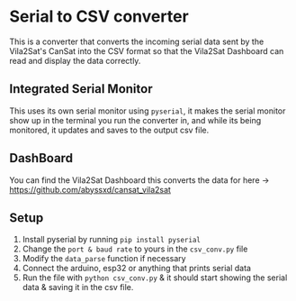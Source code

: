 # Serial to CSV converter
This is a converter that converts the incoming serial data sent by the Vila2Sat's CanSat into the CSV format so that the Vila2Sat Dashboard can read and display the data correctly.

## Integrated Serial Monitor
This uses its own serial monitor using `pyserial`, it makes the serial monitor show up in the terminal you run the converter in, and while its being monitored, it updates and saves to the output csv file.

## DashBoard
You can find the Vila2Sat Dashboard this converts the data for here -> https://github.com/abyssxd/cansat_vila2sat

## Setup
1. Install pyserial by running `pip install pyserial` 
2. Change the `port & baud rate` to yours in the `csv_conv.py` file
3. Modify the `data_parse` function if necessary
4. Connect the arduino, esp32 or anything that prints serial data
5. Run the file with `python csv_conv.py` & it should start showing the serial data & saving it in the csv file.
